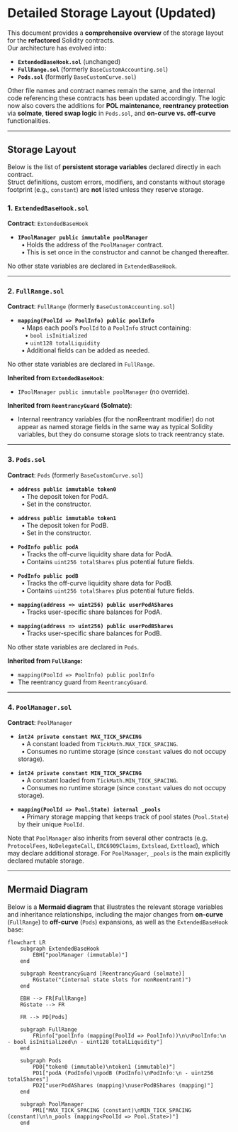 # Detailed Storage Layout (Updated)

This document provides a **comprehensive overview** of the storage layout for the **refactored** Solidity contracts.  
Our architecture has evolved into:

- **`ExtendedBaseHook.sol`** (unchanged)
- **`FullRange.sol`** (formerly `BaseCustomAccounting.sol`)
- **`Pods.sol`** (formerly `BaseCustomCurve.sol`)

Other file names and contract names remain the same, and the internal code referencing these contracts has been updated accordingly. The logic now also covers the additions for **POL maintenance**, **reentrancy protection** via **solmate**, **tiered swap logic** in `Pods.sol`, and **on-curve vs. off-curve** functionalities.

---

## Storage Layout

Below is the list of **persistent storage variables** declared directly in each contract.  
Struct definitions, custom errors, modifiers, and constants without storage footprint (e.g., `constant`) are **not** listed unless they reserve storage.

### 1. `ExtendedBaseHook.sol`

**Contract**: `ExtendedBaseHook`

- **`IPoolManager public immutable poolManager`**  
  &nbsp;&nbsp;• Holds the address of the `PoolManager` contract.  
  &nbsp;&nbsp;• This is set once in the constructor and cannot be changed thereafter.  

No other state variables are declared in `ExtendedBaseHook`.

---

### 2. `FullRange.sol`

**Contract**: `FullRange` (formerly `BaseCustomAccounting.sol`)

- **`mapping(PoolId => PoolInfo) public poolInfo`**  
  &nbsp;&nbsp;• Maps each pool’s `PoolId` to a `PoolInfo` struct containing:  
  &nbsp;&nbsp;&nbsp;&nbsp;• `bool isInitialized`  
  &nbsp;&nbsp;&nbsp;&nbsp;• `uint128 totalLiquidity`  
  &nbsp;&nbsp;• Additional fields can be added as needed.

No other state variables are declared in `FullRange`.

**Inherited from `ExtendedBaseHook`**:  

- `IPoolManager public immutable poolManager` (no override).

**Inherited from `ReentrancyGuard` (Solmate)**:  

- Internal reentrancy variables (for the nonReentrant modifier) do not appear as named storage fields in the same way as typical Solidity variables, but they do consume storage slots to track reentrancy state.  

---

### 3. `Pods.sol`

**Contract**: `Pods` (formerly `BaseCustomCurve.sol`)

- **`address public immutable token0`**  
  &nbsp;&nbsp;• The deposit token for PodA.  
  &nbsp;&nbsp;• Set in the constructor.

- **`address public immutable token1`**  
  &nbsp;&nbsp;• The deposit token for PodB.  
  &nbsp;&nbsp;• Set in the constructor.

- **`PodInfo public podA`**  
  &nbsp;&nbsp;• Tracks the off-curve liquidity share data for PodA.  
  &nbsp;&nbsp;• Contains `uint256 totalShares` plus potential future fields.

- **`PodInfo public podB`**  
  &nbsp;&nbsp;• Tracks the off-curve liquidity share data for PodB.  
  &nbsp;&nbsp;• Contains `uint256 totalShares` plus potential future fields.

- **`mapping(address => uint256) public userPodAShares`**  
  &nbsp;&nbsp;• Tracks user-specific share balances for PodA.

- **`mapping(address => uint256) public userPodBShares`**  
  &nbsp;&nbsp;• Tracks user-specific share balances for PodB.

No other state variables are declared in `Pods`.

**Inherited from `FullRange`:**  

- `mapping(PoolId => PoolInfo) public poolInfo`  
- The reentrancy guard from `ReentrancyGuard`.

---

### 4. `PoolManager.sol`

**Contract**: `PoolManager`

- **`int24 private constant MAX_TICK_SPACING`**  
  &nbsp;&nbsp;• A constant loaded from `TickMath.MAX_TICK_SPACING`.  
  &nbsp;&nbsp;• Consumes no runtime storage (since `constant` values do not occupy storage).

- **`int24 private constant MIN_TICK_SPACING`**  
  &nbsp;&nbsp;• A constant loaded from `TickMath.MIN_TICK_SPACING`.  
  &nbsp;&nbsp;• Consumes no runtime storage (since `constant` values do not occupy storage).

- **`mapping(PoolId => Pool.State) internal _pools`**  
  &nbsp;&nbsp;• Primary storage mapping that keeps track of pool states (`Pool.State`) by their unique `PoolId`.  

Note that `PoolManager` also inherits from several other contracts (e.g. `ProtocolFees`, `NoDelegateCall`, `ERC6909Claims`, `Extsload`, `Exttload`), which may declare additional storage. For `PoolManager`, `_pools` is the main explicitly declared mutable storage.

---

## Mermaid Diagram

Below is a **Mermaid diagram** that illustrates the relevant storage variables and inheritance relationships, including the major changes from **on-curve** (`FullRange`) to **off-curve** (`Pods`) expansions, as well as the `ExtendedBaseHook` base:

```mermaid
flowchart LR
    subgraph ExtendedBaseHook
        EBH["poolManager (immutable)"]
    end

    subgraph ReentrancyGuard [ReentrancyGuard (solmate)]
        RGstate("(internal state slots for nonReentrant)")
    end

    EBH --> FR[FullRange]
    RGstate --> FR

    FR --> PD[Pods]

    subgraph FullRange
        FRinfo["poolInfo (mapping(PoolId => PoolInfo))\n\nPoolInfo:\n - bool isInitialized\n - uint128 totalLiquidity"]
    end

    subgraph Pods
        PD0["token0 (immutable)\ntoken1 (immutable)"]
        PD1["podA (PodInfo)\npodB (PodInfo)\nPodInfo:\n - uint256 totalShares"]
        PD2["userPodAShares (mapping)\nuserPodBShares (mapping)"]
    end

    subgraph PoolManager
        PM1["MAX_TICK_SPACING (constant)\nMIN_TICK_SPACING (constant)\n\n_pools (mapping<PoolId => Pool.State>)"]
    end
```
